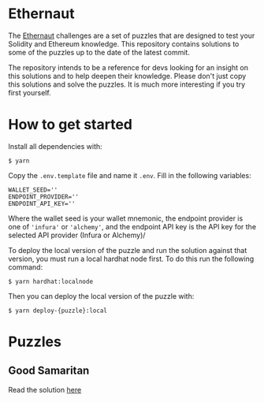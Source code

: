# Ethernaut

The [Ethernaut](https://ethernaut.openzeppelin.com/) challenges are a set of puzzles that are designed to test your Solidity and Ethereum knowledge. This repository contains solutions to some of the puzzles
up to the date of the latest commit.

The repository intends to be a reference for devs looking for an insight on this solutions and to help deepen their knowledge. Please don't just copy this solutions and solve the puzzles. It is much more
interesting if you try first yourself.

# How to get started

Install all dependencies with:

```
$ yarn
```

Copy the `.env.template` file and name it `.env`. Fill in the following variables:

```
WALLET_SEED=''
ENDPOINT_PROVIDER=''
ENDPOINT_API_KEY=''
```

Where the wallet seed is your wallet mnemonic, the endpoint provider is one of `'infura'` or `'alchemy'`, and the endpoint API key is the API key for the selected API provider (Infura or Alchemy)/

To deploy the local version of the puzzle and run the solution against that version, you must run a local hardhat node first. To do this run the following command:

```
$ yarn hardhat:localnode
```

Then you can deploy the local version of the puzzle with:

```
$ yarn deploy-{puzzle}:local
```

# Puzzles

## Good Samaritan

Read the solution [here](./README-samaritan.md)
